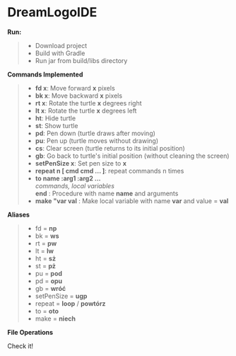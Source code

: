 DreamLogoIDE
=============
**Run:**
>- Download project
>- Build with Gradle
>- Run jar from build/libs directory

**Commands Implemented**
>- **fd x**: Move forward **x** pixels
>- **bk x**: Move backward **x** pixels
>- **rt x**: Rotate the turtle **x** degrees right
>- **lt x**: Rotate the turtle **x** degrees left
>- **ht**: Hide turtle 
>- **st**: Show turtle
>- **pd**: Pen down (turtle draws after moving)
>- **pu**: Pen up (turtle moves without drawing)
>- **cs**: Clear screen (turtle returns to its initial position)
>- **gb**: Go back to turtle's initial position (without cleaning the screen)
>- **setPenSize x**: Set pen size to **x**
>- **repeat n [ cmd cmd ... ]**: repeat commands n times
>- **to name :arg1 :arg2 ...** <br/>
    *commands, local variables* <br/>
    **end** : Procedure with name **name** and arguments
>- **make "var val** : Make local variable with name **var** and value = **val** 


**Aliases**
>- fd = **np**
>- bk = **ws**
>- rt = **pw**
>- lt = **lw**
>- ht = **sż**
>- st = **pż**
>- pu = **pod**
>- pd = **opu**
>- gb = **wróć**
>- setPenSize = **ugp**
>- repeat = **loop** / **powtórz**
>- to = **oto**
>- make = **niech**


**File Operations**


Check it!
